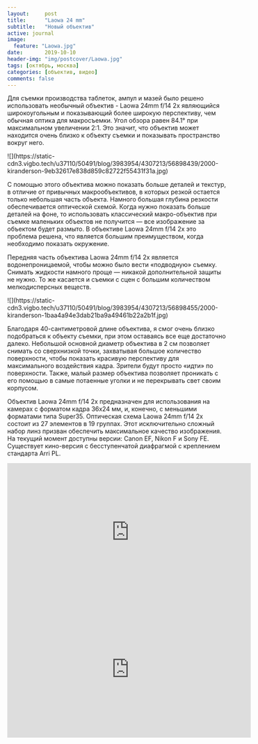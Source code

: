```yaml
---
layout:     post
title:      "Laowa 24 mm"
subtitle:   "Новый объектив"
active: journal
image:
  feature: "Laowa.jpg"
date:       2019-10-10
header-img: "img/postcover/Laowa.jpg"
tags: [октябрь, москва]
categories: [объектив, видео]
comments: false
---
```

<!-- Yandex.Metrika counter -->
<script type="text/javascript" >
   (function(m,e,t,r,i,k,a){m[i]=m[i]||function(){(m[i].a=m[i].a||[]).push(arguments)};
   m[i].l=1*new Date();
   for (var j = 0; j < document.scripts.length; j++) {if (document.scripts[j].src === r) { return; }}
   k=e.createElement(t),a=e.getElementsByTagName(t)[0],k.async=1,k.src=r,a.parentNode.insertBefore(k,a)})
   (window, document, "script", "https://mc.yandex.ru/metrika/tag.js", "ym");

   ym(96501532, "init", {
        clickmap:true,
        trackLinks:true,
        accurateTrackBounce:true
   });
</script>
<noscript><div><img src="https://mc.yandex.ru/watch/96501532" style="position:absolute; left:-9999px;" alt="" /></div></noscript>
<!-- /Yandex.Metrika counter -->
<p>Для съемки производства таблеток, ампул и мазей было решено использовать необычный объектив - Laowa 24mm f/14 2x являющийся широкоугольным и показывающий более широкую перспективу, чем обычная оптика для макросъемки. Угол обзора равен 84.1° при максимальном увеличении 2:1. Это значит, что объектив может находится очень близко к объекту съемки и показывать пространство вокруг него.</p> 
![](https://static-cdn3.vigbo.tech/u37110/50491/blog/3983954/4307213/56898439/2000-kiranderson-9eb32617e838d859c82722f55431f31a.jpg)
<p>С помощью этого объектива можно показать больше деталей и текстур, в отличие от привычных макрообъективов, в которых резкой остается только небольшая часть объекта. Намного большая глубина резкости обеспечивается оптической схемой. Когда нужно показать больше деталей на фоне, то использовать классический макро-объектив при съемке маленьких объектов не получится — все изображение за объектом будет размыто. В объективе Laowa 24mm f/14 2x это проблема решена, что является большим преимуществом, когда необходимо показать окружение.</p>
<p>Передняя часть объектива Laowa 24mm f/14 2x является водонепроницаемой, чтобы можно было вести «подводную» съемку. Снимать жидкости  намного проще — никакой дополнительной защиты не нужно. То же касается и съемки с сцен с большим количеством мелкодисперсных веществ.</p>
![](https://static-cdn3.vigbo.tech/u37110/50491/blog/3983954/4307213/56898455/2000-kiranderson-1baa4a94e3dab21ba9a49461b22a2b1f.jpg)
<p>Благодаря 40-сантиметровой длине объектива, я смог очень близко подобраться к объекту съемки, при этом оставаясь все еще достаточно далеко. 
Небольшой основной диаметр объектива в 2 см позволяет снимать со сверхнизкой точки, захватывая большое количество поверхности, чтобы показать красивую перспективу для максимального воздействия кадра. Зрители будут просто «идти» по поверхности. Также, малый размер объектива позволяет проникать с его помощью в самые потаенные уголки и не перекрывать свет своим корпусом.</p>
<p>Объектив Laowa 24mm f/14 2x предназначен для использования на камерах с форматом кадра 36x24 мм, и, конечно, с меньшими форматами типа Super35.
Оптическая схема Laowa 24mm f/14 2x состоит из 27 элементов в 19 группах. Этот исключительно сложный набор линз призван обеспечить максимальное качество изображения. На текущий момент доступны версии: Canon EF, Nikon F и Sony FE. Существует кино-версия с бесступенчатой диафрагмой с креплением стандарта Arri PL.</p>

<iframe width="560" height="315" src="https://www.youtube.com/embed/_bJmwhC4O6s" frameborder="0" allow="accelerometer; autoplay; encrypted-media; gyroscope; picture-in-picture" allowfullscreen></iframe>

<iframe width="560" height="315" src="https://www.youtube.com/embed/T5Jx7GSPrjk" frameborder="0" allow="accelerometer; autoplay; encrypted-media; gyroscope; picture-in-picture" allowfullscreen></iframe>
